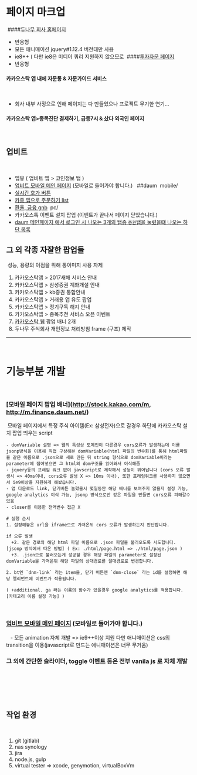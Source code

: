 # 페이지 마크업
​
####[두나무 회사 홈페이지](http://publishing.dunamu.io/dunamu-renew/html/index.html)
​
- 반응형
- 모든 애니매이션 jquery#1.12.4 버전대만 사용
- ie8++ ( 다만 ie8은 미디어 쿼리 지원하지 않으므로 
​
####[투자자문 페이지](https://dunamuinvest.com/)
​
- 반응형
​
​
​
#### 카카오스탁 앱 내에 자문통 & 자문가이드 서비스
​
- 회사 내부 사정으로 인해 페이지는 다 만들었으나 프로젝트 무기한 연기...
​
#### 카카오스탁 앱>종목진단 결제하기, 급등7시 & 샀다 외국인 페이지
​
## 업비트
​
- 앱뷰 ( 업비트 앱 > 코인정보 탭 )
- [업비트 모바일 메인 페이지](https://upbit.com/) (모바일로 들어가야 합니다.)
​
​
##daum
​
mobile/
​
- [실시간 호가 버튼](http://m.finance.daum.net/)
- [카증 앱으로 주문하기 list](http://m.finance.daum.net/)
- [환율, 금융 gnb](http://m.finance.daum.net/)
​
pc/
​
- 카카오스톡 이벤트 설치 팝업 (이벤트가 끝나서 페이지 닫았습니다.)
- [daum 메인페이지 에서 로그인 시 나오는 3개의 탭증 `증권`탭을 눌렀을떄 나오는 하단 목록](https://www.daum.net/)
​
## 그 외 각종 자잘한 팝업들
​
성능, 용량의 이점을 위해 통이미지 사용 자제
​
1. 카카오스탁앱 > 2017새해 서비스 안내
2. 카카오스탁앱 > 삼성증권 계좌개설 안내
3. 카카오스탁앱 > kb증권 통합안내
4. 카카오스탁앱 > 거래용 앱 유도 팝업
5. 카카오스탁앱 > 정기구독 해지 안내
6. 카카오스탁앱 > 종목추천 서비스 오픈 이벤트
7. [카카오스탁 웹](http://stock.kakao.com/m) 팝업 배너 2개
8. 두나무 주식회사 개인정보 처리방침 frame (구조) 제작
​
​
---
​
# 기능부분 개발
​
### [모바일 페이지 팝업 배너](http://stock.kakao.com/m, http://m.finance.daum.net/)
​
모바일 페이지에서 특정 주식 아이템(Ex: 삼성전자)으로 갈경우 하단에 카카오스탁 설치 팝업 띄우는 script
​
```
- domVariable 설명 => 웹의 특성상 도메인이 다른경우 cors오류가 발생하는데 이를 jsonp방식을 이용해 직접 구상해본 domVariable(html 파일의 변수화)를 통해 html파일을 같은 이름으로 .json으로 새로 만든 뒤 string 형식으로 domVariable이라는 parameter에 집어넣으면 그 html의 dom구조를 읽어와서 이식해줌
- jquery등의 프레임 워크 없이 javscript로 제작해서 성능이 뛰어납니다 (cors 오류 발생시 => 40ms이내, cors오류 발생 X => 10ms 이내), 또한 프레임워크를 사용하지 않으면서 ie9이상을 지원하게 해놨습니다.
- 앱 다운로드 link, 닫기버튼 눌렀을시 몇일동안 해당 배너를 보여주지 않을지 설정 가능, google analytics 이식 가능, jsonp 방식으로만 같은 파일을 만들면 cors오류 피해갈수 있음
- closer를 이용한 전역변수 접근 X
​
# 실행 순서
1. 설정해놓은 url을 iframe으로 가져온뒤 cors 오류가 발생하는지 판단합니다.
​
if 오류 발생
  +2. 같은 경로의 해당 html 파일 이름으로 .json 파일을 불러오도록 시도합니다. [jsonp 방식에서 따온 방법] ( Ex: ./html/page.html => ./html/page.json )
  +3. .json으로 불러오는게 성공할 경우 해당 파일의 parameter로 설정된 domVariable을 가져온뒤 해당 파일의 상대경로를 절대경로로 변경합니다.
​
2. bt엔 `dnm-link` 라는 item을, 닫기 버튼엔 `dnm-close` 라는 id를 설정하면 해당 엘리먼트에 이벤트가 적용됩니다.
​
( +additional. ga 라는 이름의 함수가 있을경우 google analytics를 적용합니다. [카테고리 이름 설정 가능] )
```
​
### [업비트 모바일 메인 페이지](https://upbit.com/) (모바일로 들어가야 합니다.)
​
  - 모든 animation 자체 개발 => ie9++이상 지원 다만 애니매이션은 css의 transition을 이용(javascript로 만드는 애니매이션은 너무 무거움)
​
### 그 외에 간단한 슬라이더, toggle 이벤트 등은 전부 vanila js 로 자체 개발
​
---
​
## 작업 환경
​
1. git (gitlab)
2. nas synology
3. jira
4. node.js, gulp
5. virtual tester => xcode, genymotion, virtualBoxVm
